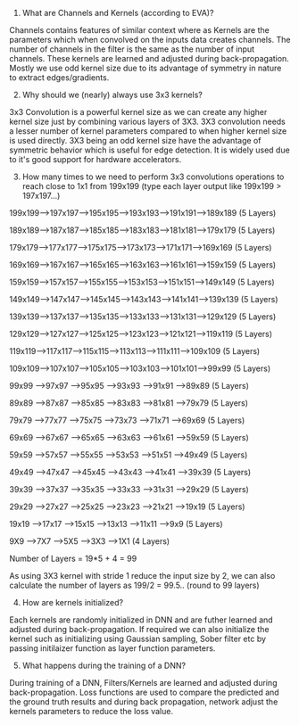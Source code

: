 

1. What are Channels and Kernels (according to EVA)?

Channels contains features of similar context where as Kernels are the parameters which when convolved on the inputs data creates channels.  The number of channels in the filter is the same as the number of input channels. These kernels are learned and adjusted during back-propagation.  Mostly we use odd kernel size due to its advantage of symmetry in nature to extract edges/gradients.


2. Why should we (nearly) always use 3x3 kernels?

3x3 Convolution is a powerful kernel size as we can create any higher kernel size just by combining various layers of 3X3.
3X3 convolution needs a lesser number of kernel parameters compared to when higher kernel size is used directly.
3X3 being an odd kernel size have the advantage of symmetric behavior which is useful for edge detection.
It is widely used due to it's good support for hardware accelerators.

3. How many times to we need to perform 3x3 convolutions operations to reach close to 1x1 from 199x199 (type each layer output like 199x199 > 197x197...)

199x199-->197x197-->195x195-->193x193-->191x191-->189x189 (5 Layers)

189x189-->187x187-->185x185-->183x183-->181x181-->179x179 (5 Layers)

179x179-->177x177-->175x175-->173x173-->171x171-->169x169 (5 Layers)

169x169-->167x167-->165x165-->163x163-->161x161-->159x159 (5 Layers)

159x159-->157x157-->155x155-->153x153-->151x151-->149x149 (5 Layers)

149x149-->147x147-->145x145-->143x143-->141x141-->139x139 (5 Layers)

139x139-->137x137-->135x135-->133x133-->131x131-->129x129 (5 Layers)

129x129-->127x127-->125x125-->123x123-->121x121-->119x119 (5 Layers)

119x119-->117x117-->115x115-->113x113-->111x111-->109x109 (5 Layers)

109x109-->107x107-->105x105-->103x103-->101x101-->99x99 (5 Layers)

99x99 -->97x97 -->95x95 -->93x93 -->91x91 -->89x89 (5 Layers)

89x89 -->87x87 -->85x85 -->83x83 -->81x81 -->79x79 (5 Layers)

79x79 -->77x77 -->75x75 -->73x73 -->71x71 -->69x69 (5 Layers)

69x69 -->67x67 -->65x65 -->63x63 -->61x61 -->59x59 (5 Layers)

59x59 -->57x57 -->55x55 -->53x53 -->51x51 -->49x49 (5 Layers)

49x49 -->47x47 -->45x45 -->43x43 -->41x41 -->39x39 (5 Layers)

39x39 -->37x37 -->35x35 -->33x33 -->31x31 -->29x29 (5 Layers)

29x29 -->27x27 -->25x25 -->23x23 -->21x21 -->19x19 (5 Layers)

19x19 -->17x17 -->15x15 -->13x13 -->11x11 -->9x9 (5 Layers)

9X9 -->7X7 -->5X5 -->3X3 -->1X1 (4 Layers)

Number of Layers = 19*5 + 4 = 99

As using 3X3 kernel with stride 1 reduce the input size by 2, we can also calculate the number of layers as 199/2 = 99.5.. (round to 99 layers)


4. How are kernels initialized?

Each kernels are randomly initialized in DNN and are futher learned and adjusted during back-propagation.
If required we can also initialize the kernel  such as initializing using Gaussian sampling, Sober filter etc by passing initilaizer function as layer function parameters.


5. What happens during the training of a DNN?

During training of a DNN, Filters/Kernels are learned and adjusted during back-propagation.  Loss functions are used to compare the predicted and the ground truth results and during back propagation, network adjust the kernels parameters to reduce the loss value.